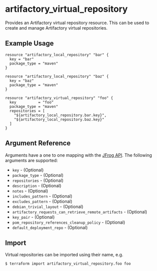 # artifactory_virtual_repository

Provides an Artifactory virtual repository resource. This can be used to create and manage Artifactory virtual repositories.

## Example Usage

```hcl
resource "artifactory_local_repository" "bar" {
  key = "bar"
  package_type = "maven"
}

resource "artifactory_local_repository" "baz" {
  key = "baz"
  package_type = "maven"
}

resource "artifactory_virtual_repository" "foo" {
  key          = "foo"
  package_type = "maven"
  repositories = [
    "${artifactory_local_repository.bar.key}", 
    "${artifactory_local_repository.baz.key}"
  ]
}
```

## Argument Reference

Arguments have a one to one mapping with the [JFrog API](https://www.jfrog.com/confluence/display/RTF/Repository+Configuration+JSON). The following arguments are supported:

* `key` - (Optional)
* `package_type` - (Optional)
* `repositories` - (Optional)
* `description` - (Optional)
* `notes` - (Optional)
* `includes_pattern` - (Optional)
* `excludes_pattern` - (Optional)
* `debian_trivial_layout` - (Optional)
* `artifactory_requests_can_retrieve_remote_artifacts` - (Optional)
* `key_pair` - (Optional)
* `pom_repository_references_cleanup_policy` - (Optional)
* `default_deployment_repo` - (Optional)

## Import

Virtual repositories can be imported using their name, e.g.

```
$ terraform import artifactory_virtual_repository.foo foo
```